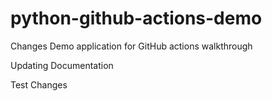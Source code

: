 # python-github-actions-demo
Changes
Demo application for GitHub actions walkthrough

Updating Documentation

Test Changes

